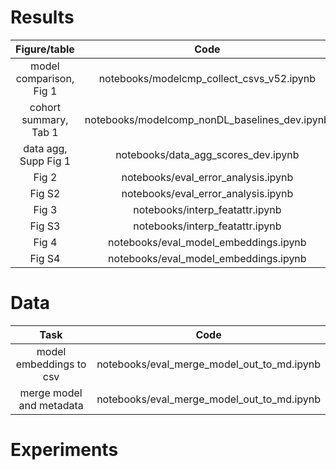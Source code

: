 # Results

| Figure/table            | Code                                          |
| :---------------------: | :-------------------------------------------: |
| model comparison, Fig 1 | notebooks/modelcmp_collect_csvs_v52.ipynb     |
| cohort summary, Tab 1   | notebooks/modelcomp_nonDL_baselines_dev.ipynb |
| data agg, Supp Fig 1    | notebooks/data_agg_scores_dev.ipynb           |
| Fig 2                   | notebooks/eval_error_analysis.ipynb           |
| Fig S2                  | notebooks/eval_error_analysis.ipynb           |
| Fig 3                   | notebooks/interp_featattr.ipynb               |
| Fig S3                  | notebooks/interp_featattr.ipynb               |
| Fig 4                   | notebooks/eval_model_embeddings.ipynb         |
| Fig S4                  | notebooks/eval_model_embeddings.ipynb         |


# Data

| Task                     | Code                                          |
| :----------------------: | :-------------------------------------------: |
| model embeddings to csv  | notebooks/eval_merge_model_out_to_md.ipynb    |
| merge model and metadata | notebooks/eval_merge_model_out_to_md.ipynb    |


# Experiments


